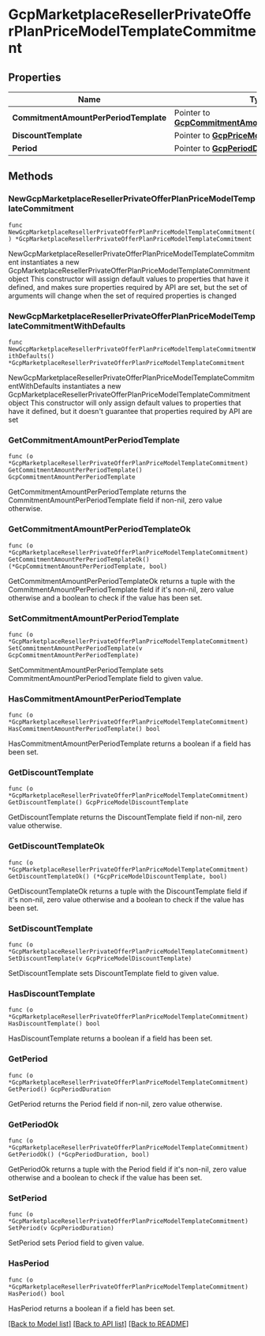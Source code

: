 # GcpMarketplaceResellerPrivateOfferPlanPriceModelTemplateCommitment

## Properties

Name | Type | Description | Notes
------------ | ------------- | ------------- | -------------
**CommitmentAmountPerPeriodTemplate** | Pointer to [**GcpCommitmentAmountPerPeriodTemplate**](GcpCommitmentAmountPerPeriodTemplate.md) |  | [optional] 
**DiscountTemplate** | Pointer to [**GcpPriceModelDiscountTemplate**](GcpPriceModelDiscountTemplate.md) |  | [optional] 
**Period** | Pointer to [**GcpPeriodDuration**](GcpPeriodDuration.md) |  | [optional] 

## Methods

### NewGcpMarketplaceResellerPrivateOfferPlanPriceModelTemplateCommitment

`func NewGcpMarketplaceResellerPrivateOfferPlanPriceModelTemplateCommitment() *GcpMarketplaceResellerPrivateOfferPlanPriceModelTemplateCommitment`

NewGcpMarketplaceResellerPrivateOfferPlanPriceModelTemplateCommitment instantiates a new GcpMarketplaceResellerPrivateOfferPlanPriceModelTemplateCommitment object
This constructor will assign default values to properties that have it defined,
and makes sure properties required by API are set, but the set of arguments
will change when the set of required properties is changed

### NewGcpMarketplaceResellerPrivateOfferPlanPriceModelTemplateCommitmentWithDefaults

`func NewGcpMarketplaceResellerPrivateOfferPlanPriceModelTemplateCommitmentWithDefaults() *GcpMarketplaceResellerPrivateOfferPlanPriceModelTemplateCommitment`

NewGcpMarketplaceResellerPrivateOfferPlanPriceModelTemplateCommitmentWithDefaults instantiates a new GcpMarketplaceResellerPrivateOfferPlanPriceModelTemplateCommitment object
This constructor will only assign default values to properties that have it defined,
but it doesn't guarantee that properties required by API are set

### GetCommitmentAmountPerPeriodTemplate

`func (o *GcpMarketplaceResellerPrivateOfferPlanPriceModelTemplateCommitment) GetCommitmentAmountPerPeriodTemplate() GcpCommitmentAmountPerPeriodTemplate`

GetCommitmentAmountPerPeriodTemplate returns the CommitmentAmountPerPeriodTemplate field if non-nil, zero value otherwise.

### GetCommitmentAmountPerPeriodTemplateOk

`func (o *GcpMarketplaceResellerPrivateOfferPlanPriceModelTemplateCommitment) GetCommitmentAmountPerPeriodTemplateOk() (*GcpCommitmentAmountPerPeriodTemplate, bool)`

GetCommitmentAmountPerPeriodTemplateOk returns a tuple with the CommitmentAmountPerPeriodTemplate field if it's non-nil, zero value otherwise
and a boolean to check if the value has been set.

### SetCommitmentAmountPerPeriodTemplate

`func (o *GcpMarketplaceResellerPrivateOfferPlanPriceModelTemplateCommitment) SetCommitmentAmountPerPeriodTemplate(v GcpCommitmentAmountPerPeriodTemplate)`

SetCommitmentAmountPerPeriodTemplate sets CommitmentAmountPerPeriodTemplate field to given value.

### HasCommitmentAmountPerPeriodTemplate

`func (o *GcpMarketplaceResellerPrivateOfferPlanPriceModelTemplateCommitment) HasCommitmentAmountPerPeriodTemplate() bool`

HasCommitmentAmountPerPeriodTemplate returns a boolean if a field has been set.

### GetDiscountTemplate

`func (o *GcpMarketplaceResellerPrivateOfferPlanPriceModelTemplateCommitment) GetDiscountTemplate() GcpPriceModelDiscountTemplate`

GetDiscountTemplate returns the DiscountTemplate field if non-nil, zero value otherwise.

### GetDiscountTemplateOk

`func (o *GcpMarketplaceResellerPrivateOfferPlanPriceModelTemplateCommitment) GetDiscountTemplateOk() (*GcpPriceModelDiscountTemplate, bool)`

GetDiscountTemplateOk returns a tuple with the DiscountTemplate field if it's non-nil, zero value otherwise
and a boolean to check if the value has been set.

### SetDiscountTemplate

`func (o *GcpMarketplaceResellerPrivateOfferPlanPriceModelTemplateCommitment) SetDiscountTemplate(v GcpPriceModelDiscountTemplate)`

SetDiscountTemplate sets DiscountTemplate field to given value.

### HasDiscountTemplate

`func (o *GcpMarketplaceResellerPrivateOfferPlanPriceModelTemplateCommitment) HasDiscountTemplate() bool`

HasDiscountTemplate returns a boolean if a field has been set.

### GetPeriod

`func (o *GcpMarketplaceResellerPrivateOfferPlanPriceModelTemplateCommitment) GetPeriod() GcpPeriodDuration`

GetPeriod returns the Period field if non-nil, zero value otherwise.

### GetPeriodOk

`func (o *GcpMarketplaceResellerPrivateOfferPlanPriceModelTemplateCommitment) GetPeriodOk() (*GcpPeriodDuration, bool)`

GetPeriodOk returns a tuple with the Period field if it's non-nil, zero value otherwise
and a boolean to check if the value has been set.

### SetPeriod

`func (o *GcpMarketplaceResellerPrivateOfferPlanPriceModelTemplateCommitment) SetPeriod(v GcpPeriodDuration)`

SetPeriod sets Period field to given value.

### HasPeriod

`func (o *GcpMarketplaceResellerPrivateOfferPlanPriceModelTemplateCommitment) HasPeriod() bool`

HasPeriod returns a boolean if a field has been set.


[[Back to Model list]](../README.md#documentation-for-models) [[Back to API list]](../README.md#documentation-for-api-endpoints) [[Back to README]](../README.md)


